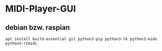 # MIDI-Player-GUI

## debian bzw. raspian

`apt install build-essential git python3-pip python3-tk python3-mido python3-rtmidi`
